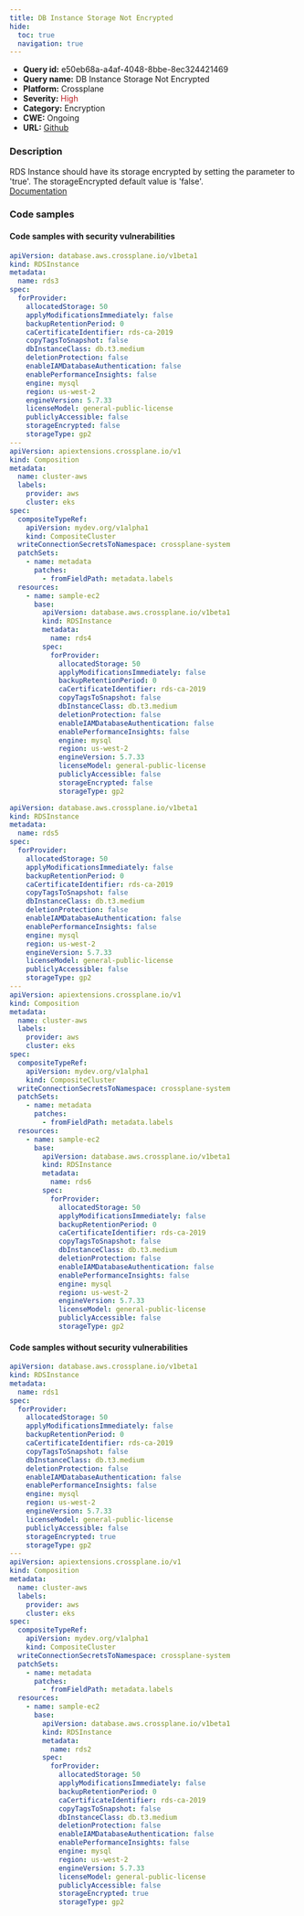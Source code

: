 ```yaml
---
title: DB Instance Storage Not Encrypted
hide:
  toc: true
  navigation: true
---
```


<style>
  .highlight .hll {
    background-color: #ff171742;
  }
  .md-content {
    max-width: 1100px;
    margin: 0 auto;
  }
</style>

-   **Query id:** e50eb68a-a4af-4048-8bbe-8ec324421469
-   **Query name:** DB Instance Storage Not Encrypted
-   **Platform:** Crossplane
-   **Severity:** <span style="color:#bb2124">High</span>
-   **Category:** Encryption
-   **CWE:** Ongoing
-   **URL:** [Github](https://github.com/Checkmarx/kics/tree/master/assets/queries/crossplane/aws/db_instance_storage_not_encrypted)

### Description
RDS Instance should have its storage encrypted by setting the parameter to 'true'. The storageEncrypted default value is 'false'.<br>
[Documentation](https://doc.crds.dev/github.com/crossplane/provider-aws/database.aws.crossplane.io/RDSInstance/v1beta1@v0.29.0#spec-forProvider-storageEncrypted)

### Code samples
#### Code samples with security vulnerabilities
```yaml title="Positive test num. 1 - yaml file" hl_lines="21 63"
apiVersion: database.aws.crossplane.io/v1beta1
kind: RDSInstance
metadata:
  name: rds3
spec:
  forProvider:
    allocatedStorage: 50
    applyModificationsImmediately: false
    backupRetentionPeriod: 0
    caCertificateIdentifier: rds-ca-2019
    copyTagsToSnapshot: false
    dbInstanceClass: db.t3.medium
    deletionProtection: false
    enableIAMDatabaseAuthentication: false
    enablePerformanceInsights: false
    engine: mysql
    region: us-west-2
    engineVersion: 5.7.33
    licenseModel: general-public-license
    publiclyAccessible: false
    storageEncrypted: false
    storageType: gp2
---
apiVersion: apiextensions.crossplane.io/v1
kind: Composition
metadata:
  name: cluster-aws
  labels:
    provider: aws
    cluster: eks
spec:
  compositeTypeRef:
    apiVersion: mydev.org/v1alpha1
    kind: CompositeCluster
  writeConnectionSecretsToNamespace: crossplane-system
  patchSets:
    - name: metadata
      patches:
        - fromFieldPath: metadata.labels
  resources:
    - name: sample-ec2
      base:
        apiVersion: database.aws.crossplane.io/v1beta1
        kind: RDSInstance
        metadata:
          name: rds4
        spec:
          forProvider:
            allocatedStorage: 50
            applyModificationsImmediately: false
            backupRetentionPeriod: 0
            caCertificateIdentifier: rds-ca-2019
            copyTagsToSnapshot: false
            dbInstanceClass: db.t3.medium
            deletionProtection: false
            enableIAMDatabaseAuthentication: false
            enablePerformanceInsights: false
            engine: mysql
            region: us-west-2
            engineVersion: 5.7.33
            licenseModel: general-public-license
            publiclyAccessible: false
            storageEncrypted: false
            storageType: gp2

```
```yaml title="Positive test num. 2 - yaml file" hl_lines="6 47"
apiVersion: database.aws.crossplane.io/v1beta1
kind: RDSInstance
metadata:
  name: rds5
spec:
  forProvider:
    allocatedStorage: 50
    applyModificationsImmediately: false
    backupRetentionPeriod: 0
    caCertificateIdentifier: rds-ca-2019
    copyTagsToSnapshot: false
    dbInstanceClass: db.t3.medium
    deletionProtection: false
    enableIAMDatabaseAuthentication: false
    enablePerformanceInsights: false
    engine: mysql
    region: us-west-2
    engineVersion: 5.7.33
    licenseModel: general-public-license
    publiclyAccessible: false
    storageType: gp2
---
apiVersion: apiextensions.crossplane.io/v1
kind: Composition
metadata:
  name: cluster-aws
  labels:
    provider: aws
    cluster: eks
spec:
  compositeTypeRef:
    apiVersion: mydev.org/v1alpha1
    kind: CompositeCluster
  writeConnectionSecretsToNamespace: crossplane-system
  patchSets:
    - name: metadata
      patches:
        - fromFieldPath: metadata.labels
  resources:
    - name: sample-ec2
      base:
        apiVersion: database.aws.crossplane.io/v1beta1
        kind: RDSInstance
        metadata:
          name: rds6
        spec:
          forProvider:
            allocatedStorage: 50
            applyModificationsImmediately: false
            backupRetentionPeriod: 0
            caCertificateIdentifier: rds-ca-2019
            copyTagsToSnapshot: false
            dbInstanceClass: db.t3.medium
            deletionProtection: false
            enableIAMDatabaseAuthentication: false
            enablePerformanceInsights: false
            engine: mysql
            region: us-west-2
            engineVersion: 5.7.33
            licenseModel: general-public-license
            publiclyAccessible: false
            storageType: gp2

```


#### Code samples without security vulnerabilities
```yaml title="Negative test num. 1 - yaml file"
apiVersion: database.aws.crossplane.io/v1beta1
kind: RDSInstance
metadata:
  name: rds1
spec:
  forProvider:
    allocatedStorage: 50
    applyModificationsImmediately: false
    backupRetentionPeriod: 0
    caCertificateIdentifier: rds-ca-2019
    copyTagsToSnapshot: false
    dbInstanceClass: db.t3.medium
    deletionProtection: false
    enableIAMDatabaseAuthentication: false
    enablePerformanceInsights: false
    engine: mysql
    region: us-west-2
    engineVersion: 5.7.33
    licenseModel: general-public-license
    publiclyAccessible: false
    storageEncrypted: true
    storageType: gp2
---
apiVersion: apiextensions.crossplane.io/v1
kind: Composition
metadata:
  name: cluster-aws
  labels:
    provider: aws
    cluster: eks
spec:
  compositeTypeRef:
    apiVersion: mydev.org/v1alpha1
    kind: CompositeCluster
  writeConnectionSecretsToNamespace: crossplane-system
  patchSets:
    - name: metadata
      patches:
        - fromFieldPath: metadata.labels
  resources:
    - name: sample-ec2
      base:
        apiVersion: database.aws.crossplane.io/v1beta1
        kind: RDSInstance
        metadata:
          name: rds2
        spec:
          forProvider:
            allocatedStorage: 50
            applyModificationsImmediately: false
            backupRetentionPeriod: 0
            caCertificateIdentifier: rds-ca-2019
            copyTagsToSnapshot: false
            dbInstanceClass: db.t3.medium
            deletionProtection: false
            enableIAMDatabaseAuthentication: false
            enablePerformanceInsights: false
            engine: mysql
            region: us-west-2
            engineVersion: 5.7.33
            licenseModel: general-public-license
            publiclyAccessible: false
            storageEncrypted: true
            storageType: gp2

```
